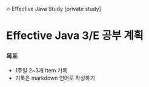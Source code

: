 :fire: Effective Java Study [private study]

# Effective Java 3/E 공부 계획


###  목표

- 1주일 2~3개 Item 기록
- 기록은 markdown 언어로 작성하기